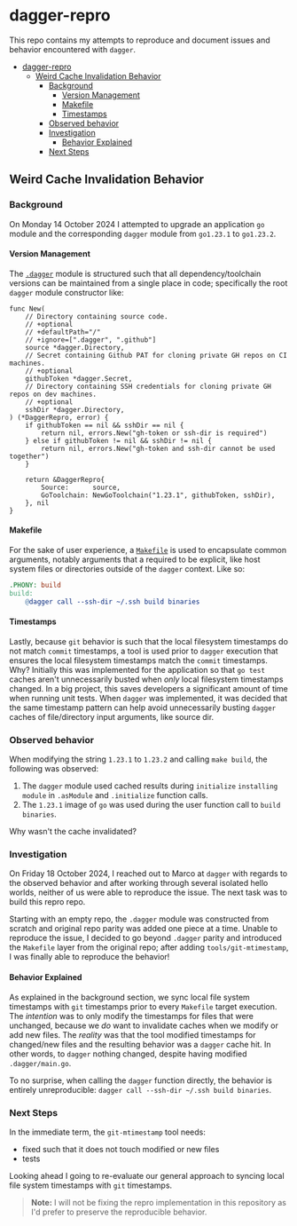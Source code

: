 # dagger-repro

This repo contains my attempts to reproduce and document issues and behavior encountered with `dagger`.

- [dagger-repro](#dagger-repro)
  - [Weird Cache Invalidation Behavior](#weird-cache-invalidation-behavior)
    - [Background](#background)
      - [Version Management](#version-management)
      - [Makefile](#makefile)
      - [Timestamps](#timestamps)
    - [Observed behavior](#observed-behavior)
    - [Investigation](#investigation)
      - [Behavior Explained](#behavior-explained)
    - [Next Steps](#next-steps)

## Weird Cache Invalidation Behavior

### Background

On Monday 14 October 2024 I attempted to upgrade an application `go` module and the corresponding `dagger` module from `go1.23.1` to `go1.23.2`.

#### Version Management

The [`.dagger`](.dagger/main.go) module is structured such that all dependency/toolchain versions can be maintained from a single place in code; specifically the root `dagger` module constructor like:

```golang
func New(
    // Directory containing source code.
    // +optional
    // +defaultPath="/"
    // +ignore=[".dagger", ".github"]
    source *dagger.Directory,
    // Secret containing Github PAT for cloning private GH repos on CI machines.
    // +optional
    githubToken *dagger.Secret,
    // Directory containing SSH credentials for cloning private GH repos on dev machines.
    // +optional
    sshDir *dagger.Directory,
) (*DaggerRepro, error) {
    if githubToken == nil && sshDir == nil {
        return nil, errors.New("gh-token or ssh-dir is required")
    } else if githubToken != nil && sshDir != nil {
        return nil, errors.New("gh-token and ssh-dir cannot be used together")
    }

    return &DaggerRepro{
        Source:      source,
        GoToolchain: NewGoToolchain("1.23.1", githubToken, sshDir),
    }, nil
}
```

#### Makefile

For the sake of user experience, a [`Makefile`](Makefile) is used to encapsulate common arguments, notably arguments that a required to be explicit, like host system files or directories outside of the `dagger` context. Like so:

```makefile
.PHONY: build
build: 
    @dagger call --ssh-dir ~/.ssh build binaries 
```

#### Timestamps

Lastly, because `git` behavior is such that the local filesystem timestamps do not match `commit` timestamps, a tool is used prior to `dagger` execution that ensures the local filesystem timestamps match the `commit` timestamps. Why? Initially this was implemented for the application so that `go test` caches aren't unnecessarily busted when *only* local filesystem timestamps changed. In a big project, this saves developers a significant amount of time when running unit tests. When `dagger` was implemented, it was decided that the same timestamp pattern can help avoid unnecessarily busting `dagger` caches of file/directory input arguments, like source dir.

### Observed behavior

When modifying the string `1.23.1` to `1.23.2` and calling `make build`, the following was observed:

1. The `dagger` module used cached results during `initialize` `installing module` in `.asModule` and `.initialize` function calls.
2. The `1.23.1` image of `go` was used during the user function call to `build binaries`.

Why wasn't the cache invalidated?

### Investigation

On Friday 18 October 2024, I reached out to Marco at `dagger` with regards to the observed behavior and after working through several isolated hello worlds, neither of us were able to reproduce the issue. The next task was to build this repro repo.

Starting with an empty repo, the `.dagger` module was constructed from scratch and original repo parity was added one piece at a time. Unable to reproduce the issue, I decided to go beyond `.dagger` parity and introduced the `Makefile` layer from the original repo; after adding `tools/git-mtimestamp`, I was finally able to reproduce the behavior!

#### Behavior Explained

As explained in the background section, we sync local file system timestamps with `git` timestamps prior to every `Makefile` target execution. The *intention* was to only modify the timestamps for files that were unchanged, because we *do* want to invalidate caches when we modify or add new files. The *reality* was that the tool modified timestamps for changed/new files and the resulting behavior was a `dagger` cache hit. In other words, to `dagger` nothing changed, despite having modified `.dagger/main.go`.

To no surprise, when calling the `dagger` function directly, the behavior is entirely unreproducible: `dagger call --ssh-dir ~/.ssh build binaries`.

### Next Steps

In the immediate term, the `git-mtimestamp` tool needs:

- fixed such that it does not touch modified or new files
- tests

Looking ahead I going to re-evaluate our general approach to syncing local file system timestamps with `git` timestamps.
> **Note:** I will not be fixing the repro implementation in this repository as I'd prefer to preserve the reproducible behavior.
